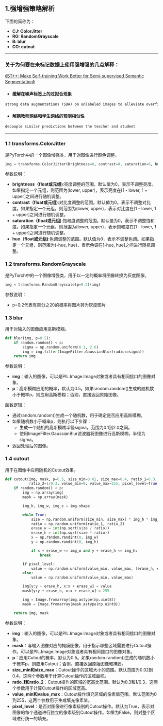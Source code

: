 ## 1.强增强策略解析
下面的简称为：
- **CJ: ColorJitter**
- **RG: RandomGrayscale**
- **B: blur**
- **CO: cutout**
---
### 关于为何要在未标记数据上使用强增强的几点解释：
[《ST++: Make Self-training Work Better for Semi-supervised Semantic Segmentation》](https://ieeexplore.ieee.org/document/9880151)
- #### 缓解在噪声标签上的过拟合现象
```markdown
strong data augmentations (SDA) on unlabeled images to alleviate overfitting noisy labels
```
- #### 解耦教师网络和学生网络的预测相似性
```markdown
decouple similar predictions between the teacher and student
```
---
### 1.1 transforms.ColorJitter
是PyTorch中的一个图像增强类，用于对图像进行颜色调整。
```python
img = transforms.ColorJitter(brightness=0, contrast=0, saturation=0, hue=0)(img)
```
参数说明：
- **brightness（float或元组)**:亮度调整的范围。默认值为0，表示不调整亮度。如果指定一个元组，则范围为(lower, upper)，表示亮度在[1 - lower, 1 + upper]之间进行随机调整。
- **contrast（float或元组)**:对比度调整的范围。默认值为0，表示不调整对比度。如果指定一个元组，则范围为(lower, upper)，表示对比度在[1 - lower, 1 + upper]之间进行随机调整。
- **saturation（float或元组)**:饱和度调整的范围。默认值为0，表示不调整饱和度。如果指定一个元组，则范围为(lower, upper)，表示饱和度在[1 - lower, 1 + upper]之间进行随机调整。
- **hue（float或元组)**:色调调整的范围。默认值为0，表示不调整色调。如果指定一个元组，则范围为(-hue, hue)，表示色调在[-hue, hue]之间进行随机调整。

### 1.2 transforms.RandomGrayscale
是PyTorch中的一个图像增强类，用于以一定的概率将图像转换为灰度图像。
```python
img = transforms.RandomGrayscale(p=0.2)(img)
```
参数说明：
- p=0.2代表有百分之20的概率将图片转为灰度图片

### 1.3 blur
用于对输入的图像应用高斯模糊。
```python
def blur(img, p=0.5):
    if random.random() < p:
        sigma = np.random.uniform(0.1, 2.0)
        img = img.filter(ImageFilter.GaussianBlur(radius=sigma))
    return img
```
参数说明：
- **img**：输入的图像，可以是PIL.Image.Image对象或者具有相同接口的图像对象。
- **p**：高斯模糊应用的概率，默认为0.5。如果random.random()生成的随机数小于概率p，则应用高斯模糊；否则，直接返回原始图像。

函数逻辑：
- 通过random.random()生成一个随机数，用于确定是否应用高斯模糊。
- 如果随机数小于概率p，则执行以下步骤：
    - 生成一个随机的高斯模糊半径sigma，范围为0.1到2.0之间。
    - 使用ImageFilter.GaussianBlur滤波器将图像进行高斯模糊，半径为sigma。
- 返回处理后的图像。

### 1.4 cutout
用于在图像中应用随机的Cutout效果。
```python
def cutout(img, mask, p=0.5, size_min=0.02, size_max=0.4, ratio_1=0.3,
           ratio_2=1/0.3, value_min=0, value_max=255, pixel_level=True):
    if random.random() < p:
        img = np.array(img)
        mask = np.array(mask)

        img_h, img_w, img_c = img.shape

        while True:
            size = np.random.uniform(size_min, size_max) * img_h * img_w
            ratio = np.random.uniform(ratio_1, ratio_2)
            erase_w = int(np.sqrt(size / ratio))
            erase_h = int(np.sqrt(size * ratio))
            x = np.random.randint(0, img_w)
            y = np.random.randint(0, img_h)

            if x + erase_w <= img_w and y + erase_h <= img_h:
                break

        if pixel_level:
            value = np.random.uniform(value_min, value_max, (erase_h, erase_w, img_c))
        else:
            value = np.random.uniform(value_min, value_max)

        img[y:y + erase_h, x:x + erase_w] = value
        mask[y:y + erase_h, x:x + erase_w] = 255

        img = Image.fromarray(img.astype(np.uint8))
        mask = Image.fromarray(mask.astype(np.uint8))

    return img, mask
```
参数说明：
- **img**：输入的图像，可以是PIL.Image.Image对象或者具有相同接口的图像对象。
- **mask**：与输入图像对应的掩膜图像，用于指示哪些区域需要进行Cutout操作。可以是PIL.Image.Image对象或者具有相同接口的图像对象。
- **p**：应用Cutout的概率，默认为0.5。如果random.random()生成的随机数小于概率p，则应用Cutout；否则，直接返回原始图像和掩膜。
- **size_min和size_max**：Cutout操作的区域大小的范围。默认范围为0.02到0.4，这两个参数用于计算Cutout操作的区域面积。
- **ratio_1和ratio_2**：Cutout操作的区域的宽高比范围。默认为0.3和1/0.3，这两个参数用于计算Cutout操作的区域宽高。
- **value_min和value_max**：Cutout操作填充区域的像素值范围。默认范围为0到255，这两个参数用于生成填充像素值。
- **pixel_level**：是否对图像进行像素级别的Cutout操作。默认为True，表示对图像的每个通道进行独立的像素级别Cutout操作。如果为False，则对整个区域进行统一的填充。

